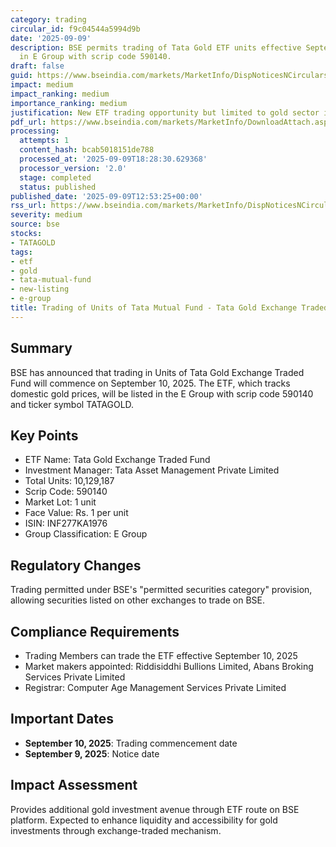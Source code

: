```yaml
---
category: trading
circular_id: f9c04544a5994d9b
date: '2025-09-09'
description: BSE permits trading of Tata Gold ETF units effective September 10, 2025
  in E Group with scrip code 590140.
draft: false
guid: https://www.bseindia.com/markets/MarketInfo/DispNoticesNCirculars.aspx?Noticeid={3F206C8D-973A-4AAD-813D-C952AC5B3AAD}&noticeno=20250909-59&dt=09/09/2025&icount=59&totcount=70&flag=0
impact: medium
impact_ranking: medium
importance_ranking: medium
justification: New ETF trading opportunity but limited to gold sector impact
pdf_url: https://www.bseindia.com/markets/MarketInfo/DownloadAttach.aspx?id=20250909-59&attachedId=
processing:
  attempts: 1
  content_hash: bcab5018151de788
  processed_at: '2025-09-09T18:28:30.629368'
  processor_version: '2.0'
  stage: completed
  status: published
published_date: '2025-09-09T12:53:25+00:00'
rss_url: https://www.bseindia.com/markets/MarketInfo/DispNoticesNCirculars.aspx?Noticeid={3F206C8D-973A-4AAD-813D-C952AC5B3AAD}&noticeno=20250909-59&dt=09/09/2025&icount=59&totcount=70&flag=0
severity: medium
source: bse
stocks:
- TATAGOLD
tags:
- etf
- gold
- tata-mutual-fund
- new-listing
- e-group
title: Trading of Units of Tata Mutual Fund - Tata Gold Exchange Traded Fund
---
```


## Summary

BSE has announced that trading in Units of Tata Gold Exchange Traded Fund will commence on September 10, 2025. The ETF, which tracks domestic gold prices, will be listed in the E Group with scrip code 590140 and ticker symbol TATAGOLD.

## Key Points

- ETF Name: Tata Gold Exchange Traded Fund
- Investment Manager: Tata Asset Management Private Limited
- Total Units: 10,129,187
- Scrip Code: 590140
- Market Lot: 1 unit
- Face Value: Rs. 1 per unit
- ISIN: INF277KA1976
- Group Classification: E Group

## Regulatory Changes

Trading permitted under BSE's "permitted securities category" provision, allowing securities listed on other exchanges to trade on BSE.

## Compliance Requirements

- Trading Members can trade the ETF effective September 10, 2025
- Market makers appointed: Riddisiddhi Bullions Limited, Abans Broking Services Private Limited
- Registrar: Computer Age Management Services Private Limited

## Important Dates

- **September 10, 2025**: Trading commencement date
- **September 9, 2025**: Notice date

## Impact Assessment

Provides additional gold investment avenue through ETF route on BSE platform. Expected to enhance liquidity and accessibility for gold investments through exchange-traded mechanism.
